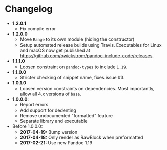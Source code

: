 # Changelog

* **1.2.0.1**
  - Fix compile error
* **1.2.0.0**
  - Move `Range` to its own module (hiding the constructor)
  - Setup automated release builds using Travis. Executables for Linux
    and macOS now get published at
    https://github.com/owickstrom/pandoc-include-code/releases.
* **1.1.1.0**
  - Loosen constraint on `pandoc-types` to include `1.19`.
* **1.1.0.0**
  - Stricter checking of snippet name, fixes issue #3.
* **1.0.1.0**
  - Loosen version constraints on dependencies. Most importantly, allow all 4.x
    versions of `base`.
* **1.0.0.0**:
  - Report errors
  - Add support for dedenting
  - Remove undocumented "formatted" feature
  - Separate library and executable
* Before 1.0.0.0:
  - **2017-04-19:** Bump version
  - **2017-04-18:** Only render as RawBlock when preformatted
  - **2017-02-21:** Use new Pandoc 1.19
